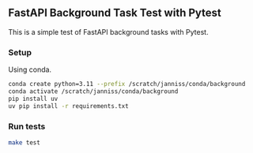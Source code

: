 ## FastAPI Background Task Test with Pytest

This is a simple test of FastAPI background tasks with Pytest.

### Setup

Using conda.

```bash
conda create python=3.11 --prefix /scratch/janniss/conda/background
conda activate /scratch/janniss/conda/background
pip install uv
uv pip install -r requirements.txt
```

### Run tests

```bash
make test
```
